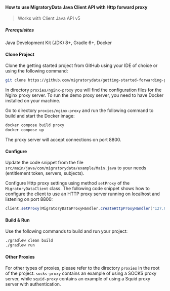 #### How to use  MigratoryData Java Client API with Http forward proxy

> Works with Client Java API v5

##### Prerequisites
Java Development Kit (JDK) 8+, Gradle 6+, Docker 

#### Clone Project

Clone the getting started project from GitHub using your IDE of choice or using the following command:
```bash
git clone https://github.com/migratorydata/getting-started-forwarding-proxy-java.git
```

In directory `proxies/nginx-proxy` you will find the configuration files for the Nginx proxy server. To run the demo proxy server, you need to have Docker installed on your machine.

Go to directory `proxies/nginx-proxy` and run the following command to build and start the Docker image:

```bash
docker compose build proxy
docker compose up
```

The proxy server will accept connections on port 8800.

#### Configure
Update the code snippet from the file `src/main/java/com/migratorydata/example/Main.java` to your needs (entitlement token, servers, subjects).

Configure Http proxy settings using method `setProxy` of the `MigratoryDataClient` class. The following code snippet shows how to configure the client to use an HTTP proxy server running on localhost and listening on port 8800:

```java
client.setProxy(MigratoryDataProxyHandler.createHttpProxyHandler("127.0.0.1", 8800, null, null, null));
```

#### Build & Run

Use the following commands to build and run your project:

```bash
./gradlew clean build
./gradlew run
```

#### Other Proxies

For other types of proxies, please refer to the directory `proxies` in the root of the project. `socks-proxy` contains an example of using a SOCKS proxy server, while `squid-proxy` contains an example of using a Squid proxy server with authentication.
